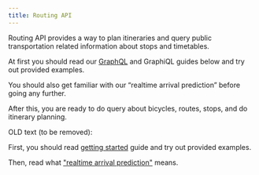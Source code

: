 ```yaml
---
title: Routing API
---
```

Routing API provides a way to plan itineraries and query public transportation related
information about stops and timetables.

At first you should read our [GraphQL](./0-graphql/) and GraphiQL guides below and try out provided examples.

You should also get familiar with our “realtime arrival prediction” before going any further.

After this, you are ready to do query about bicycles, routes, stops, and do itinerary planning.



OLD text (to be removed):

First, you should read [getting started](./1-getting-started/) guide and try out provided examples.

Then, read what ["realtime arrival prediction"](./2-realtime-arrival-prediction/) means.



